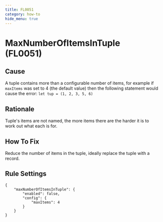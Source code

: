 ```yaml
---
title: FL0051
category: how-to
hide_menu: true
---
```


# MaxNumberOfItemsInTuple (FL0051)

## Cause

A tuple contains more than a configurable number of items, for example if `maxItems` was set to 4 (the default value)
then the following statement would cause the error: `let tup = (1, 2, 3, 5, 6)`

## Rationale

Tuple's items are not named, the more items there are the harder it is to work out what each is for.

## How To Fix

Reduce the number of items in the tuple, ideally replace the tuple with a record.

## Rule Settings

    {
        "maxNumberOfItemsInTuple": {
            "enabled": false,
            "config": {
                "maxItems": 4
            }
        }
    }
